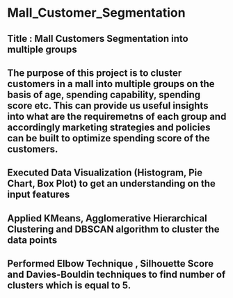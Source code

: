 
# Mall_Customer_Segmentation
## Title : Mall Customers Segmentation into multiple groups 
## The purpose of this project is to cluster customers in a mall into multiple groups on the basis of age, spending capability, spending score etc. This can provide us useful insights into what are the requiremetns of each group and accordingly marketing strategies and policies can be built to optimize spending score of the customers. 
## Executed Data Visualization (Histogram, Pie Chart, Box Plot) to get an understanding on the input features
## Applied KMeans, Agglomerative Hierarchical Clustering and DBSCAN algorithm to cluster the data points
## Performed Elbow Technique , Silhouette Score and Davies-Bouldin techniques to find number of clusters which is equal to 5.
